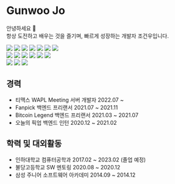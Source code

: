 # Gunwoo Jo
안녕하세요 👋   
항상 도전하고 배우는 것을 즐기며, 빠르게 성장하는 개발자 조건우입니다.   
   
![](https://img.shields.io/badge/C++-00599C?logo=C%2B%2B&logoColor=white)
![](https://img.shields.io/badge/C-00599C?logo=C%2B%2B&logoColor=white)
![](https://img.shields.io/badge/-C%23-239120?logo=Csharp&style=flat)
![](https://img.shields.io/badge/Java-00599C?logo=C%2B%2B&logoColor=white)
![](https://img.shields.io/badge/Python-3776AB?logo=Python&logoColor=white)
![](https://img.shields.io/badge/typescript-007acc?logo=typescript&logoColor=white)
![](https://img.shields.io/badge/JavaScript-F7DF1E?logo=JavaScript&logoColor=white)   
![](https://img.shields.io/badge/Node.js-339933?logo=Node.js&logoColor=white")
![](https://img.shields.io/badge/NestJS-E0234E?logo=NestJS&logoColor=white)
![](https://img.shields.io/badge/Express-000000?logo=Express&logoColor=white)
![](https://img.shields.io/badge/React-61DAFB?logo=React&logoColor=white)
![](https://img.shields.io/badge/MySQL-4479A1?logo=MySQL&logoColor=white)
![](https://img.shields.io/badge/Swagger-85EA2D?logo=Swagger&logoColor=white)   
![](https://img.shields.io/badge/Amazon%20AWS-232F32?logo=Amazon%20AWS&logoColor=white)
![](https://img.shields.io/badge/Docker-2496ED?logo=Docker&logoColor=white)
![](https://img.shields.io/badge/Kubernetes-326CE5?logo=Kubernetes&logoColor=white)

## 경력
* 티맥스 WAPL Meeting 서버 개발자 2022.07 ~
* Fanpick 백엔드 프리랜서 2021.07 ~ 2021.11
* Bitcoin Legend 백엔드 프리랜서 2021.03 ~ 2021.07
* 오늘의 픽업 백엔드 인턴 2020.12 ~ 2021.02 

## 학력 및 대외활동
* 인하대학교 컴퓨터공학과 2017.02 ~ 2023.02 (졸업 예정)
* 불당고등학교 SW 멘토링 2020.08 ~ 2020.12
* 삼성 주니어 소프트웨어 아카데미 2014.09 ~ 2014.12

